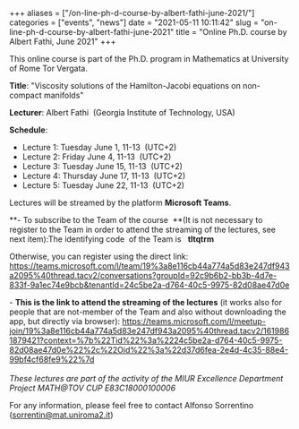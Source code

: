 +++
aliases = ["/on-line-ph-d-course-by-albert-fathi-june-2021/"]
categories = ["events", "news"]
date = "2021-05-11 10:11:42"
slug = "on-line-ph-d-course-by-albert-fathi-june-2021"
title = "Online Ph.D. course by Albert Fathi, June 2021"
+++

This online course is part of the Ph.D. program in Mathematics at
University of Rome Tor Vergata.  
  
**Title**: "Viscosity solutions of the Hamilton-Jacobi equations on
non-compact manifolds"

**Lecturer**: Albert Fathi  (Georgia Institute of Technology, USA)  
  
**Schedule**:  
- Lecture 1: Tuesday June 1, 11-13  (UTC+2)  
- Lecture 2: Friday June 4, 11-13  (UTC+2)  
- Lecture 3: Tuesday June 15, 11-13  (UTC+2)  
- Lecture 4: Thursday June 17, 11-13  (UTC+2)  
- Lecture 5: Tuesday June 22, 11-13  (UTC+2)  
  
Lectures will be streamed by the platform **Microsoft Teams**.  
  
**- To subscribe to the Team of the course  **(It is not necessary to
register to the Team in order to attend the streaming of the lectures,
see next item):The identifying code  of the Team is   **tltqtrm**  
  
Otherwise, you can register using the direct link:
<https://teams.microsoft.com/l/team/19%3a8e116cb44a774a5d83e247df943a2095%40thread.tacv2/conversations?groupId=92c9b6b2-bb3b-4d7e-833f-9a1ec74e9bcb&tenantId=24c5be2a-d764-40c5-9975-82d08ae47d0e>

- **This is the link to attend the streaming of the lectures** (it works
also for people that are not-member of the Team and also without
downloading the app, but directly via browser):
[https://teams.microsoft.com/l/meetup-join/19%3a8e116cb44a774a5d83e247df943a2095%40thread.tacv2/1619861879421?context=%7b%22Tid%22%3a%2224c5be2a-d764-40c5-9975-82d08ae47d0e%22%2c%22Oid%22%3a%22d37d6fea-2e4d-4c35-88e4-99bf4cf68fe9%22%7d  
](https://teams.microsoft.com/l/meetup-join/19%3a8e116cb44a774a5d83e247df943a2095%40thread.tacv2/1619861879421?context=%7b%22Tid%22%3a%2224c5be2a-d764-40c5-9975-82d08ae47d0e%22%2c%22Oid%22%3a%22d37d6fea-2e4d-4c35-88e4-99bf4cf68fe9%22%7d)  
*These lectures are part of the activity of the MIUR Excellence
Department Project MATH@TOV CUP E83C18000100006*   
  
For any information, please feel free to contact Alfonso Sorrentino
(<sorrentin@mat.uniroma2.it>)
